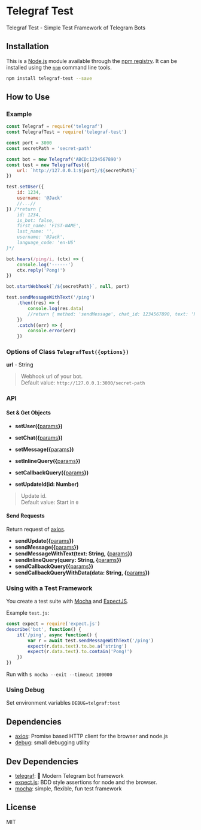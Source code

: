 # Telegraf Test

Telegraf Test - Simple Test Framework of Telegram Bots

## Installation

This is a [Node.js](https://nodejs.org/) module available through the
[npm registry](https://www.npmjs.com/). It can be installed using the
[`npm`](https://docs.npmjs.com/getting-started/installing-npm-packages-locally) command line tools.

```sh
npm install telegraf-test --save
```

## How to Use

### Example

```javascript
const Telegraf = require('telegraf')
const TelegrafTest = require('telegraf-test')

const port = 3000
const secretPath = 'secret-path'

const bot = new Telegraf('ABCD:1234567890')
const test = new TelegrafTest({
	url: `http://127.0.0.1:${port}/${secretPath}`
})

test.setUser({
	id: 1234,
	username: '@Jack'
	//...//
}) /*return {
	id: 1234,
	is_bot: false,
	first_name: 'FIST-NAME',
	last_name: '',
	username: '@Jack',
	language_code: 'en-US'
}*/

bot.hears(/ping/i, (ctx) => {
	console.log('------')
	ctx.reply('Pong!')
})

bot.startWebhook(`/${secretPath}`, null, port)

test.sendMessageWithText('/ping')
	.then((res) => {
		console.log(res.data)
		//return { method: 'sendMessage', chat_id: 1234567890, text: 'Pong!' }
	})
	.catch((err) => {
		console.error(err)
	})

```

### Options of Class `TelegrafTest({options})`

**url** - String
> Webhook url of your bot.</br>
> Default value: `http://127.0.0.1:3000/secret-path`

### API

#### Set & Get Objects

- **setUser({**[params](https://https://core.telegram.org/bots/api)**})**

- **setChat({**[params](https://https://core.telegram.org/bots/api)**})**

- **setMessage({**[params](https://https://core.telegram.org/bots/api)**})**

- **setInlineQuery({**[params](https://https://core.telegram.org/bots/api)**})**

- **setCallbackQuery({**[params](https://https://core.telegram.org/bots/api)**})**

- **setUpdateId(id: Number)**
> Update id.</br>
> Default value: Start in `0`

#### Send Requests

Return request of [axios](https://github.com/axios/axios).

- **sendUpdate({**[params](https://https://core.telegram.org/bots/api)**})**
- **sendMessage({**[params](https://https://core.telegram.org/bots/api)**})**
- **sendMessageWithText(text: String, {**[params](https://https://core.telegram.org/bots/api)**})**
- **sendInlineQuery(query: String, {**[params](https://https://core.telegram.org/bots/api)**})**
- **sendCallbackQuery({**[params](https://https://core.telegram.org/bots/api)**})**
- **sendCallbackQueryWithData(data: String, {**[params](https://https://core.telegram.org/bots/api)**})**

### Using with a Test Framework

You create a test suite with
[Mocha](https://mochajs.org) and [ExpectJS](https://github.com/Automattic/expect.js).

Example `test.js`:

```javascript
const expect = require('expect.js')
describe('bot', function() {
	it('/ping', async function() {
		var r = await test.sendMessageWithText('/ping')
		expect(r.data.text).to.be.a('string')
		expect(r.data.text).to.contain('Pong!')
	})
})
```

Run with `$ mocha --exit --timeout 100000`

### Using Debug

Set environment variables `DEBUG=telgraf:test`

## Dependencies

- [axios](https://ghub.io/axios): Promise based HTTP client for the browser and node.js
- [debug](https://ghub.io/debug): small debugging utility

## Dev Dependencies

- [telegraf](https://ghub.io/telegraf): 📡 Modern Telegram bot framework
- [expect.js](https://ghub.io/expect.js): BDD style assertions for node and the browser.
- [mocha](https://ghub.io/mocha): simple, flexible, fun test framework

## License

MIT
